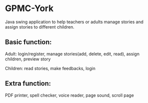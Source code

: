 GPMC-York
=========
Java swing application to help teachers or adults manage stories and assign stories to different children.

Basic function:
-----
Adult: login/register, manage stories(add, delete, edit, read), assign children, preview story

Children: read stories, make feedbacks, login

Extra function:
-----
PDF printer, spell checker, voice reader, page sound, scroll page
